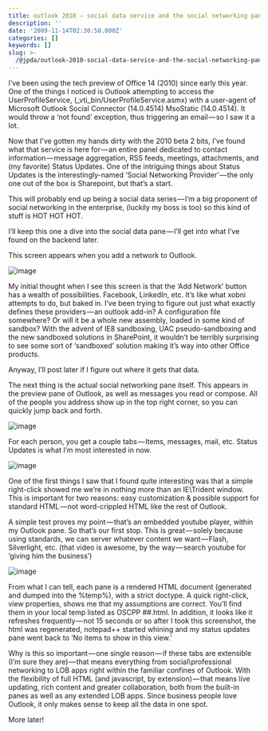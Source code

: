 ```yaml
---
title: outlook 2010 — social data service and the social networking pane
description: ''
date: '2009-11-14T02:30:58.000Z'
categories: []
keywords: []
slug: >-
  /@jpda/outlook-2010-social-data-service-and-the-social-networking-pane-ccc59371c461
---
```


I’ve been using the tech preview of Office 14 (2010) since early this year. One of the things I noticed is Outlook attempting to access the UserProfileService, (\_vti\_bin/UserProfileService.asmx) with a user-agent of Microsoft Outlook Social Connector (14.0.4514) MsoStatic (14.0.4514). It would throw a ‘not found’ exception, thus triggering an email — so I saw it a lot.

Now that I’ve gotten my hands dirty with the 2010 beta 2 bits, I’ve found what that service is here for — an entire panel dedicated to contact information — message aggregation, RSS feeds, meetings, attachments, and (my favorite) Status Updates. One of the intriguing things about Status Updates is the interestingly-named ‘Social Networking Provider’ — the only one out of the box is Sharepoint, but that’s a start.

This will probably end up being a social data series — I’m a big proponent of social networking in the enterprise, (luckily my boss is too) so this kind of stuff is HOT HOT HOT.

I’ll keep this one a dive into the social data pane — I’ll get into what I’ve found on the backend later.

This screen appears when you add a network to Outlook.

![image](https://cdn-images-1.medium.com/max/800/0*S3IQfcXEJBNJtdjt.png)

My initial thought when I see this screen is that the ‘Add Network’ button has a wealth of possibilities. Facebook, LinkedIn, etc. It’s like what xobni attempts to do, but baked in. I’ve been trying to figure out just what exactly defines these providers — an outlook add-in? A configuration file somewhere? Or will it be a whole new assembly, loaded in some kind of sandbox? With the advent of IE8 sandboxing, UAC pseudo-sandboxing and the new sandboxed solutions in SharePoint, it wouldn’t be terribly surprising to see some sort of ‘sandboxed’ solution making it’s way into other Office products.

Anyway, I’ll post later if I figure out where it gets that data.

The next thing is the actual social networking pane itself. This appears in the preview pane of Outlook, as well as messages you read or compose. All of the people you address show up in the top right corner, so you can quickly jump back and forth.

![image](https://cdn-images-1.medium.com/max/800/0*Kr9HMuZ2_AY-3daZ.png)

For each person, you get a couple tabs — Items, messages, mail, etc. Status Updates is what I’m most interested in now.

![image](https://cdn-images-1.medium.com/max/800/0*6Al_O1zDL2CsgKR0.png)

One of the first things I saw that I found quite interesting was that a simple right-click showed me we’re in nothing more than an IE\\Trident window. This is important for two reasons: easy customization & possible support for standard HTML — not word-crippled HTML like the rest of Outlook.

A simple test proves my point — that’s an embedded youtube player, within my Outlook pane. So that’s our first stop. This is great — solely because using standards, we can server whatever content we want — Flash, Silverlight, etc. (that video is awesome, by the way — search youtube for ‘giving him the business’)

![image](https://cdn-images-1.medium.com/max/800/0*y3ezpluBe-4Hdiam.png)

From what I can tell, each pane is a rendered HTML document (generated and dumped into the %temp%), with a strict doctype. A quick right-click, view properties, shows me that my assumptions are correct. You’ll find them in your local temp listed as OSCPP ##.html. In addition, it looks like it refreshes frequently — not 15 seconds or so after I took this screenshot, the html was regenerated, notepad++ started whining and my status updates pane went back to ‘No items to show in this view.’

Why is this so important — one single reason — if these tabs are extensible (I’m sure they are) — that means everything from social\\professional networking to LOB apps right within the familiar confines of Outlook. With the flexibility of full HTML (and javascript, by extension) — that means live updating, rich content and greater collaboration, both from the built-in panes as well as any extended LOB apps. Since business people love Outlook, it only makes sense to keep all the data in one spot.

More later!